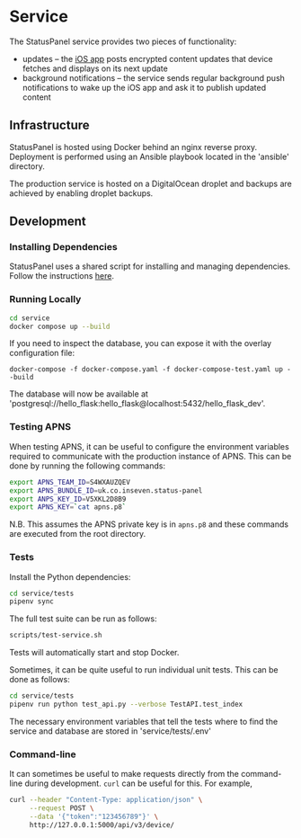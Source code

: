 # Service

The StatusPanel service provides two pieces of functionality:

- updates – the [iOS app](../ios/README.markdown) posts encrypted content updates that device fetches and displays on its next update
- background notifications – the service sends regular background push notifications to wake up the iOS app and ask it to publish updated content

## Infrastructure

StatusPanel is hosted using Docker behind an nginx reverse proxy. Deployment is performed using an Ansible playbook located in the 'ansible' directory.

The production service is hosted on a DigitalOcean droplet and backups are achieved by enabling droplet backups.

## Development

### Installing Dependencies

StatusPanel uses a shared script for installing and managing dependencies. Follow the instructions [here](/README.markdown#installing-dependencies).

### Running Locally

```bash
cd service
docker compose up --build
```

If you need to inspect the database, you can expose it with the overlay configuration file:

```
docker-compose -f docker-compose.yaml -f docker-compose-test.yaml up --build
```

The database will now be available at 'postgresql://hello_flask:hello_flask@localhost:5432/hello_flask_dev'.

### Testing APNS

When testing APNS, it can be useful to configure the environment variables required to communicate with the production instance of APNS. This can be done by running the following commands:

```bash
export APNS_TEAM_ID=S4WXAUZQEV
export APNS_BUNDLE_ID=uk.co.inseven.status-panel
export ANPS_KEY_ID=V5XKL2D8B9
export APNS_KEY=`cat apns.p8`
```

N.B. This assumes the APNS private key is in `apns.p8` and these commands are executed from the root directory.

### Tests

Install the Python dependencies:

```bash
cd service/tests
pipenv sync
```

The full test suite can be run as follows:

```bash
scripts/test-service.sh
```

Tests will automatically start and stop Docker.

Sometimes, it can be quite useful to run individual unit tests. This can be done as follows:

```bash
cd service/tests
pipenv run python test_api.py --verbose TestAPI.test_index
```

The necessary environment variables that tell the tests where to find the service and database are stored in 'service/tests/.env'

### Command-line

It can sometimes be useful to make requests directly from the command-line during development. `curl` can be useful for this. For example,

```bash
curl --header "Content-Type: application/json" \
     --request POST \
     --data '{"token":"123456789"}' \
     http://127.0.0.1:5000/api/v3/device/
```

